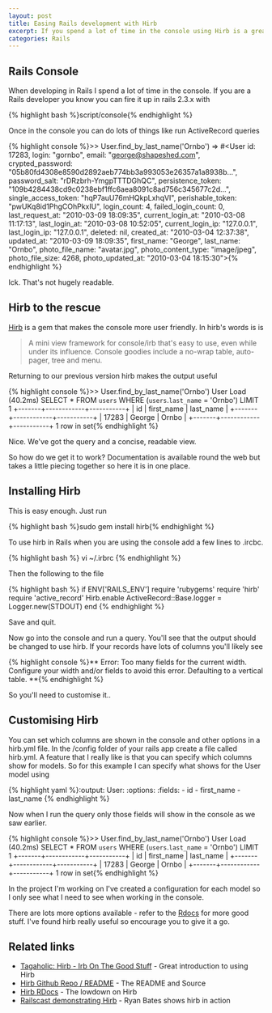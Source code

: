 ```yaml
--- 
layout: post
title: Easing Rails development with Hirb
excerpt: If you spend a lot of time in the console using Hirb is a great way to work faster and improve the output
categories: Rails
---
```


## Rails Console

When developing in Rails I spend a lot of time in the console. If you are a Rails developer you know you can fire it up in rails 2.3.x with

{% highlight bash %}script/console{% endhighlight %}

Once in the console you can do lots of things like run ActiveRecord queries

{% highlight console %}>> User.find_by_last_name('Ornbo')
=> #<User id: 17283, login: "gornbo", email: "george@shapeshed.com", crypted_password: "05b80fd4308e8590d2892aeb774bb3a993053e26357a1a8938b...", password_salt: "rDRzbrh-YmgpTTTDGhQC", persistence_token: "109b4284438cd9c0238ebf1ffc6aea8091c8ad756c345677c2d...", single_access_token: "hqP7auU76mHQkpLxhqVI", perishable_token: "pwUKq8id1PhgCOhPkxIU", login_count: 4, failed_login_count: 0, last_request_at: "2010-03-09 18:09:35", current_login_at: "2010-03-08 11:17:13", last_login_at: "2010-03-08 10:52:05", current_login_ip: "127.0.0.1", last_login_ip: "127.0.0.1", deleted: nil, created_at: "2010-03-04 12:37:38", updated_at: "2010-03-09 18:09:35", first_name: "George", last_name: "Ornbo", photo_file_name: "avatar.jpg", photo_content_type: "image/jpeg", photo_file_size: 4268, photo_updated_at: "2010-03-04 18:15:30">{% endhighlight %}
  
Ick. That's not hugely readable.

## Hirb to the rescue

[Hirb][1] is a gem that makes the console more user friendly. In hirb's words is is

> A mini view framework for console/irb that's easy to use, even while under its influence. Console goodies include a no-wrap table, auto-pager, tree and menu.

Returning to our previous version hirb makes the output useful

{% highlight console %}>> User.find_by_last_name('Ornbo')
  User Load (40.2ms)   SELECT * FROM `users` WHERE (`users`.`last_name` = 'Ornbo') LIMIT 1
+-------+------------+-----------+
| id    | first_name | last_name |
+-------+------------+-----------+
| 17283 | George     | Ornbo     |
+-------+------------+-----------+
1 row in set{% endhighlight %}

Nice. We've got the query and a concise, readable view.

So how do we get it to work? Documentation is available round the web but takes a little piecing together so here it is in one place.

## Installing Hirb

This is easy enough. Just run 

{% highlight bash %}sudo gem install hirb{% endhighlight %}

To use hirb in Rails when you are using the console add a few lines to .ircbc. 

{% highlight bash %}
vi ~/.irbrc
{% endhighlight %}

Then the following to the file 

{% highlight bash %}
if ENV['RAILS_ENV']
  require 'rubygems'
  require 'hirb'
  require 'active_record'
  Hirb.enable
  ActiveRecord::Base.logger = Logger.new(STDOUT)
end
{% endhighlight %}

Save and quit.

Now go into the console and run a query. You'll see that the output should be changed to use hirb. If your records have lots of columns you'll likely see

{% highlight console %}** Error: Too many fields for the current width. Configure your width and/or fields to avoid this error. Defaulting to a vertical table. **{% endhighlight %}

So you'll need to customise it..

## Customising Hirb

You can set which columns are shown in the console and other options in a hirb.yml file. In the /config folder of your rails app create a file called hirb.yml. A feature that I really like is that you can specify which columns show for models. So for this example I can specify what shows for the User model using

{% highlight yaml %}:output:
  User:
    :options:
      :fields:
        - id
        - first_name
        - last_name
{% endhighlight %}

Now when I run the query only those fields will show in the console as we saw earlier.  

{% highlight console %}>> User.find_by_last_name('Ornbo')
  User Load (40.2ms)   SELECT * FROM `users` WHERE (`users`.`last_name` = 'Ornbo') LIMIT 1
+-------+------------+-----------+
| id    | first_name | last_name |
+-------+------------+-----------+
| 17283 | George     | Ornbo     |
+-------+------------+-----------+
1 row in set{% endhighlight %}

In the project I'm working on I've created a configuration for each model so I only see what I need to see when working in the console. 

There are lots more options available - refer to the [Rdocs][2] for more good stuff. I've found hirb really useful so encourage you to give it a go. 

## Related links

* [Tagaholic: Hirb - Irb On The Good Stuff][3] - Great introduction to using Hirb
* [Hirb Github Repo / README][1] - The README and Source
* [Hirb RDocs][2] - The lowdown on Hirb
* [Railscast demonstrating Hirb][4] - Ryan Bates shows hirb in action

[1]: http://github.com/cldwalker/hirb
[2]: http://tagaholic.me/hirb/doc/
[3]: http://tagaholic.me/2009/03/13/hirb-irb-on-the-good-stuff.html
[4]: http://railscasts.com/episodes/176-searchlogic
	
